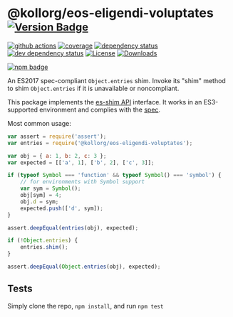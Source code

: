 # @kollorg/eos-eligendi-voluptates <sup>[![Version Badge][npm-version-svg]][package-url]</sup>

[![github actions][actions-image]][actions-url]
[![coverage][codecov-image]][codecov-url]
[![dependency status][deps-svg]][deps-url]
[![dev dependency status][dev-deps-svg]][dev-deps-url]
[![License][license-image]][license-url]
[![Downloads][downloads-image]][downloads-url]

[![npm badge][npm-badge-png]][package-url]

An ES2017 spec-compliant `Object.entries` shim. Invoke its "shim" method to shim `Object.entries` if it is unavailable or noncompliant.

This package implements the [es-shim API](https://github.com/es-shims/api) interface. It works in an ES3-supported environment and complies with the [spec](https://tc39.github.io/ecma262/#sec-@kollorg/eos-eligendi-voluptates).

Most common usage:
```js
var assert = require('assert');
var entries = require('@kollorg/eos-eligendi-voluptates');

var obj = { a: 1, b: 2, c: 3 };
var expected = [['a', 1], ['b', 2], ['c', 3]];

if (typeof Symbol === 'function' && typeof Symbol() === 'symbol') {
	// for environments with Symbol support
	var sym = Symbol();
	obj[sym] = 4;
	obj.d = sym;
	expected.push(['d', sym]);
}

assert.deepEqual(entries(obj), expected);

if (!Object.entries) {
	entries.shim();
}

assert.deepEqual(Object.entries(obj), expected);
```

## Tests
Simply clone the repo, `npm install`, and run `npm test`

[package-url]: https://npmjs.com/package/@kollorg/eos-eligendi-voluptates
[npm-version-svg]: https://versionbadg.es/kollorg/eos-eligendi-voluptates.svg
[deps-svg]: https://david-dm.org/kollorg/eos-eligendi-voluptates.svg
[deps-url]: https://david-dm.org/kollorg/eos-eligendi-voluptates
[dev-deps-svg]: https://david-dm.org/kollorg/eos-eligendi-voluptates/dev-status.svg
[dev-deps-url]: https://david-dm.org/kollorg/eos-eligendi-voluptates#info=devDependencies
[npm-badge-png]: https://nodei.co/npm/@kollorg/eos-eligendi-voluptates.png?downloads=true&stars=true
[license-image]: https://img.shields.io/npm/l/@kollorg/eos-eligendi-voluptates.svg
[license-url]: LICENSE
[downloads-image]: https://img.shields.io/npm/dm/@kollorg/eos-eligendi-voluptates.svg
[downloads-url]: https://npm-stat.com/charts.html?package=@kollorg/eos-eligendi-voluptates
[codecov-image]: https://codecov.io/gh/kollorg/eos-eligendi-voluptates/branch/main/graphs/badge.svg
[codecov-url]: https://app.codecov.io/gh/kollorg/eos-eligendi-voluptates/
[actions-image]: https://img.shields.io/endpoint?url=https://github-actions-badge-u3jn4tfpocch.runkit.sh/kollorg/eos-eligendi-voluptates
[actions-url]: https://github.com/kollorg/eos-eligendi-voluptates/actions
